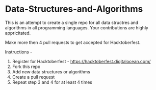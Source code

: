 ﻿# Data-Structures-and-Algorithms

This is an attempt to create a single repo for all data structres and algorithms in all programming languages. Your contributions are highly appricitated.

Make more then 4 pull requests to get accepted for Hacktoberfest.

Instructions - 
1. Register for Hacktoberfest - https://hacktoberfest.digitalocean.com/ 
2. Fork this repo
3. Add new data structures or algorithms
4. Create a pull request
5. Repeat step 3 and 4 for at least 4 times
